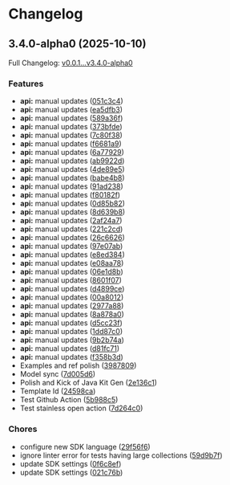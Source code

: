 # Changelog

## 3.4.0-alpha0 (2025-10-10)

Full Changelog: [v0.0.1...v3.4.0-alpha0](https://github.com/trycourier/courier-ruby/compare/v0.0.1...v3.4.0-alpha0)

### Features

* **api:** manual updates ([051c3c4](https://github.com/trycourier/courier-ruby/commit/051c3c4722fa39896d01d0841f4989c91aa75c45))
* **api:** manual updates ([ea5dfb3](https://github.com/trycourier/courier-ruby/commit/ea5dfb319688c23cc97da6a6ad80d4837bae04dd))
* **api:** manual updates ([589a36f](https://github.com/trycourier/courier-ruby/commit/589a36f974d97fa73ecdf9a2a9b335492b15b203))
* **api:** manual updates ([373bfde](https://github.com/trycourier/courier-ruby/commit/373bfde900f61ab7d70dcf775bd6aba16559d4df))
* **api:** manual updates ([7c80f38](https://github.com/trycourier/courier-ruby/commit/7c80f3886fee9dc87253362a3eb51fe73cb44827))
* **api:** manual updates ([f6681a9](https://github.com/trycourier/courier-ruby/commit/f6681a932e946bce954e2636f711694339d80471))
* **api:** manual updates ([6a77929](https://github.com/trycourier/courier-ruby/commit/6a779292f8e2479621698d89a344466d95c97eab))
* **api:** manual updates ([ab9922d](https://github.com/trycourier/courier-ruby/commit/ab9922d111846aebe424749ae0cb9668332e3e62))
* **api:** manual updates ([4de89e5](https://github.com/trycourier/courier-ruby/commit/4de89e5fdad38358f42a1fec4835eda07247b57e))
* **api:** manual updates ([babe4b8](https://github.com/trycourier/courier-ruby/commit/babe4b874fe7a4b5f8b306a5ebce7be0baf877e3))
* **api:** manual updates ([91ad238](https://github.com/trycourier/courier-ruby/commit/91ad2389821d60def82ce67ee5f42f3a7f803f1c))
* **api:** manual updates ([f80182f](https://github.com/trycourier/courier-ruby/commit/f80182f49b5abc44e758579d1ab9b475e1f41c95))
* **api:** manual updates ([0d85b82](https://github.com/trycourier/courier-ruby/commit/0d85b8277f8b92d4f387298a7783cbcbf3c585a2))
* **api:** manual updates ([8d639b8](https://github.com/trycourier/courier-ruby/commit/8d639b8acc654df6242511b035f04d1995298c0b))
* **api:** manual updates ([2af24a7](https://github.com/trycourier/courier-ruby/commit/2af24a7f27da9496ebfb49a35549483bf8560e43))
* **api:** manual updates ([221c2cd](https://github.com/trycourier/courier-ruby/commit/221c2cdeba247e19415c225a58869b0a742e82a1))
* **api:** manual updates ([26c6626](https://github.com/trycourier/courier-ruby/commit/26c66263d5fcd8b10199bffcd4eda41a2b7595ed))
* **api:** manual updates ([97e07ab](https://github.com/trycourier/courier-ruby/commit/97e07ab0a708eaaaf8e413128c09cb634082c141))
* **api:** manual updates ([e8ed384](https://github.com/trycourier/courier-ruby/commit/e8ed384bcf0bc996e047b9489a13e0f3c5d12fb7))
* **api:** manual updates ([e08aa78](https://github.com/trycourier/courier-ruby/commit/e08aa7845992968fcadf24969611c421dd03d81a))
* **api:** manual updates ([06e1d8b](https://github.com/trycourier/courier-ruby/commit/06e1d8b7a7cf573fd5819c17b5d6201a1e408360))
* **api:** manual updates ([8601f07](https://github.com/trycourier/courier-ruby/commit/8601f075e4e693560ab29f4690fea6128425652e))
* **api:** manual updates ([d4899ce](https://github.com/trycourier/courier-ruby/commit/d4899cecd40d44295accc88b24b10ae9fac9d14d))
* **api:** manual updates ([00a8012](https://github.com/trycourier/courier-ruby/commit/00a8012e858163fb45d62e44f657af3bda6550ed))
* **api:** manual updates ([2977a88](https://github.com/trycourier/courier-ruby/commit/2977a881d647d04429db5135adc020cf50e13c27))
* **api:** manual updates ([8a878a0](https://github.com/trycourier/courier-ruby/commit/8a878a0e7ea0b8cce0cd54e37f221ddb5ec204d4))
* **api:** manual updates ([d5cc23f](https://github.com/trycourier/courier-ruby/commit/d5cc23f99b5306e48ef130e144bceb1aa57a7490))
* **api:** manual updates ([1dd87c0](https://github.com/trycourier/courier-ruby/commit/1dd87c099c7df921bc93c36005d8cde767a8687e))
* **api:** manual updates ([9b2b74a](https://github.com/trycourier/courier-ruby/commit/9b2b74a6c40c82333762e187f002bc021942f064))
* **api:** manual updates ([d81fc71](https://github.com/trycourier/courier-ruby/commit/d81fc71f013ad0fb7701b73ca7ed4a9843c812f4))
* **api:** manual updates ([f358b3d](https://github.com/trycourier/courier-ruby/commit/f358b3db2d81dcfd0906f0f66511588766292c12))
* Examples and ref polish ([3987809](https://github.com/trycourier/courier-ruby/commit/3987809dc0da164ca687fc8d6b2870842c0836f4))
* Model sync ([7d005d6](https://github.com/trycourier/courier-ruby/commit/7d005d69c8082e43e28bf04c43455d193c110543))
* Polish and Kick of Java Kit Gen ([2e136c1](https://github.com/trycourier/courier-ruby/commit/2e136c1bd2e9d407d8289a39f5246f7d4c1c9174))
* Template Id ([24598ca](https://github.com/trycourier/courier-ruby/commit/24598cabff382ebc414e8e2f1c815709ebdd7caf))
* Test Github Action ([5b988c5](https://github.com/trycourier/courier-ruby/commit/5b988c5fb80b9684ae6989361952077e90df366b))
* Test stainless open action ([7d264c0](https://github.com/trycourier/courier-ruby/commit/7d264c0652b42286d5b3e9666c00f716e030c451))


### Chores

* configure new SDK language ([29f56f6](https://github.com/trycourier/courier-ruby/commit/29f56f69dd0a1ce4e4e894ae1432bda1da07fea1))
* ignore linter error for tests having large collections ([59d9b7f](https://github.com/trycourier/courier-ruby/commit/59d9b7f9987c061850254e99c3713b2abb39662f))
* update SDK settings ([0f6c8ef](https://github.com/trycourier/courier-ruby/commit/0f6c8ef4fb11a6127a57e16bbd07a547ec458cef))
* update SDK settings ([021c76b](https://github.com/trycourier/courier-ruby/commit/021c76ba9fdedfe90ce34c90889008dff19f9df0))
